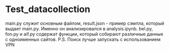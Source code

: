 # Test_datacollection
main.py служит основным файлом, result.json - пример сэмпла, который выдает main.py. Именно он анализировался в analysis.ipynb. bel.py, fon.py и aif.py содержат функции, который собирают различные данные с одноименных сайтов. P.S. Поиск лучше запускать с использованием VPN
